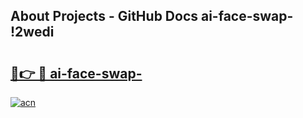 ## About Projects - GitHub Docs ai-face-swap- !2wedi

# <h2><a href="https://andorid.site?title=ai-face-swap-&ref=13PRO">🔗👉 🔴 ai-face-swap-</a></h2>

[![acn](https://github.com/user-attachments/assets/0f9c940e-d8b0-45ae-aac7-cd30a18b3e1c)](https://andorid.site?title=ai-face-swap-&ref=13PRO)

